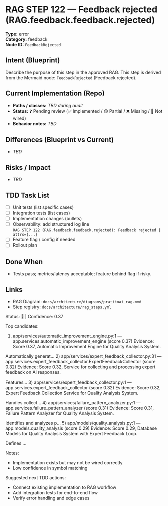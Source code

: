 # RAG STEP 122 — Feedback rejected (RAG.feedback.feedback.rejected)

**Type:** error  
**Category:** feedback  
**Node ID:** `FeedbackRejected`

## Intent (Blueprint)
Describe the purpose of this step in the approved RAG. This step is derived from the Mermaid node: `FeedbackRejected` (Feedback rejected).

## Current Implementation (Repo)
- **Paths / classes:** _TBD during audit_
- **Status:** ❓ Pending review (✅ Implemented / 🟡 Partial / ❌ Missing / 🔌 Not wired)
- **Behavior notes:** _TBD_

## Differences (Blueprint vs Current)
- _TBD_

## Risks / Impact
- _TBD_

## TDD Task List
- [ ] Unit tests (list specific cases)
- [ ] Integration tests (list cases)
- [ ] Implementation changes (bullets)
- [ ] Observability: add structured log line  
  `RAG STEP 122 (RAG.feedback.feedback.rejected): Feedback rejected | attrs={...}`
- [ ] Feature flag / config if needed
- [ ] Rollout plan

## Done When
- Tests pass; metrics/latency acceptable; feature behind flag if risky.

## Links
- RAG Diagram: `docs/architecture/diagrams/pratikoai_rag.mmd`
- Step registry: `docs/architecture/rag_steps.yml`


<!-- AUTO-AUDIT:BEGIN -->
Status: 🔌  |  Confidence: 0.37

Top candidates:
1) app/services/automatic_improvement_engine.py:1 — app.services.automatic_improvement_engine (score 0.37)
   Evidence: Score 0.37, Automatic Improvement Engine for Quality Analysis System.

Automatically generat...
2) app/services/expert_feedback_collector.py:31 — app.services.expert_feedback_collector.ExpertFeedbackCollector (score 0.32)
   Evidence: Score 0.32, Service for collecting and processing expert feedback on AI responses.

Features...
3) app/services/expert_feedback_collector.py:1 — app.services.expert_feedback_collector (score 0.32)
   Evidence: Score 0.32, Expert Feedback Collection Service for Quality Analysis System.

Handles collect...
4) app/services/failure_pattern_analyzer.py:1 — app.services.failure_pattern_analyzer (score 0.31)
   Evidence: Score 0.31, Failure Pattern Analyzer for Quality Analysis System.

Identifies and analyzes p...
5) app/models/quality_analysis.py:1 — app.models.quality_analysis (score 0.29)
   Evidence: Score 0.29, Database Models for Quality Analysis System with Expert Feedback Loop.

Defines ...

Notes:
- Implementation exists but may not be wired correctly
- Low confidence in symbol matching

Suggested next TDD actions:
- Connect existing implementation to RAG workflow
- Add integration tests for end-to-end flow
- Verify error handling and edge cases
<!-- AUTO-AUDIT:END -->